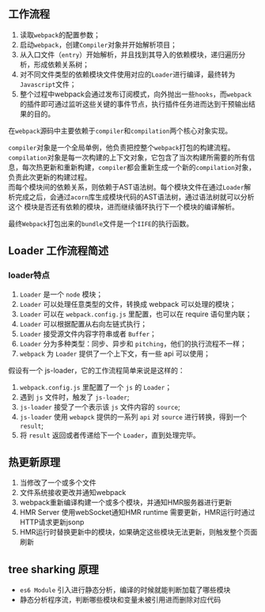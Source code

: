 ## 工作流程
1. 读取`webpack`的配置参数；
2. 启动`webpack`，创建`Compiler`对象并开始解析项目；
3. 从入口文件（`entry`）开始解析，并且找到其导入的依赖模块，递归遍历分析，形成依赖关系树；
4. 对不同文件类型的依赖模块文件使用对应的`Loader`进行编译，最终转为`Javascript`文件；
5. 整个过程中webpack会通过发布订阅模式，向外抛出一些`hooks`，而`webpack`的插件即可通过监听这些关键的事件节点，执行插件任务进而达到干预输出结果的目的。

在`webpack`源码中主要依赖于`compiler`和`compilation`两个核心对象实现。

`compiler`对象是一个全局单例，他负责把控整个`webpack`打包的构建流程。  
`compilation`对象是每一次构建的上下文对象，它包含了当次构建所需要的所有信息，每次热更新和重新构建，`compiler`都会重新生成一个新的`compilation`对象，
负责此次更新的构建过程。  
而每个模块间的依赖关系，则依赖于AST语法树。每个模块文件在通过`Loader`解析完成之后，会通过`acorn`库生成模块代码的AST语法树，通过语法树就可以分析这个
模块是否还有依赖的模块，进而继续循环执行下一个模块的编译解析。

最终`Webpack`打包出来的`bundle`文件是一个`IIFE`的执行函数。


## Loader 工作流程简述

### loader特点
1. `Loader` 是一个 `node` 模块；
2. `Loader` 可以处理任意类型的文件，转换成 webpack 可以处理的模块；
3. `Loader` 可以在 `webpack.config.js` 里配置，也可以在 require 语句里内联；
4. `Loader` 可以根据配置从右向左链式执行；
5. `Loader` 接受源文件内容字符串或者 `Buffer`；
6. `Loader` 分为多种类型：同步、异步和 `pitching`，他们的执行流程不一样；
7. `webpack` 为 `Loader` 提供了一个上下文，有一些 api 可以使用；

假设有一个 js-loader，它的工作流程简单来说是这样的：

1. `webpack.config.js` 里配置了一个 `js` 的 `Loader`；
2. 遇到 `js` 文件时，触发了 `js-loader`;
3. `js-loader` 接受了一个表示该 `js` 文件内容的 `source`;
4. `js-loader` 使用 `webapck` 提供的一系列 `api` 对 `source` 进行转换，得到一个 `result`;
5. 将 `result` 返回或者传递给下一个 `Loader`，直到处理完毕。

## 热更新原理
1. 当修改了一个或多个文件
2. 文件系统接收更改并通知webpack
3. webpack重新编译构建一个或多个模块，并通知HMR服务器进行更新
4. HMR Server 使用webSocket通知HMR runtime 需要更新，HMR运行时通过HTTP请求更新jsonp
5. HMR运行时替换更新中的模块，如果确定这些模块无法更新，则触发整个页面刷新

## tree sharking 原理
- `es6 Module` 引入进行静态分析，编译的时候就能判断加载了哪些模块
- 静态分析程序流，判断哪些模块和变量未被引用进而删除对应代码